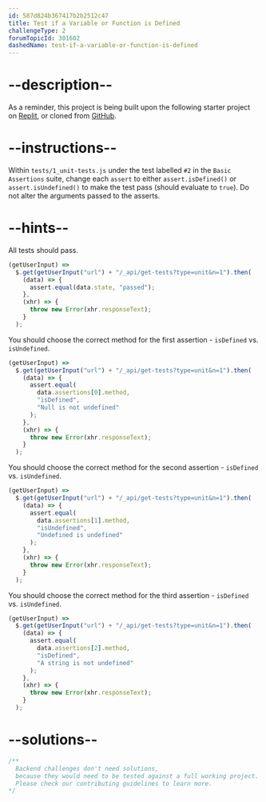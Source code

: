 ```yaml
---
id: 587d824b367417b2b2512c47
title: Test if a Variable or Function is Defined
challengeType: 2
forumTopicId: 301602
dashedName: test-if-a-variable-or-function-is-defined
---
```


# --description--

As a reminder, this project is being built upon the following starter project on [Replit](https://replit.com/github/freeCodeCamp/boilerplate-mochachai), or cloned from [GitHub](https://github.com/freeCodeCamp/boilerplate-mochachai/).

# --instructions--

Within `tests/1_unit-tests.js` under the test labelled `#2` in the `Basic Assertions` suite, change each `assert` to either `assert.isDefined()` or `assert.isUndefined()` to make the test pass (should evaluate to `true`). Do not alter the arguments passed to the asserts.

# --hints--

All tests should pass.

```js
(getUserInput) =>
  $.get(getUserInput("url") + "/_api/get-tests?type=unit&n=1").then(
    (data) => {
      assert.equal(data.state, "passed");
    },
    (xhr) => {
      throw new Error(xhr.responseText);
    }
  );
```

You should choose the correct method for the first assertion - `isDefined` vs. `isUndefined`.

```js
(getUserInput) =>
  $.get(getUserInput("url") + "/_api/get-tests?type=unit&n=1").then(
    (data) => {
      assert.equal(
        data.assertions[0].method,
        "isDefined",
        "Null is not undefined"
      );
    },
    (xhr) => {
      throw new Error(xhr.responseText);
    }
  );
```

You should choose the correct method for the second assertion - `isDefined` vs. `isUndefined`.

```js
(getUserInput) =>
  $.get(getUserInput("url") + "/_api/get-tests?type=unit&n=1").then(
    (data) => {
      assert.equal(
        data.assertions[1].method,
        "isUndefined",
        "Undefined is undefined"
      );
    },
    (xhr) => {
      throw new Error(xhr.responseText);
    }
  );
```

You should choose the correct method for the third assertion - `isDefined` vs. `isUndefined`.

```js
(getUserInput) =>
  $.get(getUserInput("url") + "/_api/get-tests?type=unit&n=1").then(
    (data) => {
      assert.equal(
        data.assertions[2].method,
        "isDefined",
        "A string is not undefined"
      );
    },
    (xhr) => {
      throw new Error(xhr.responseText);
    }
  );
```

# --solutions--

```js
/**
  Backend challenges don't need solutions, 
  because they would need to be tested against a full working project. 
  Please check our contributing guidelines to learn more.
*/
```
